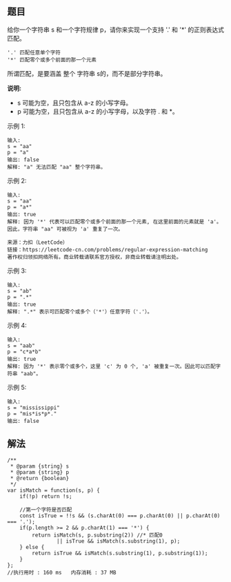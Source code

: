 ## 题目
给你一个字符串 s 和一个字符规律 p，请你来实现一个支持 '.' 和 '*' 的正则表达式匹配。


```
'.' 匹配任意单个字符
'*' 匹配零个或多个前面的那一个元素
```

所谓匹配，是要涵盖 整个 字符串 s的，而不是部分字符串。

**说明:**

+ s 可能为空，且只包含从 a-z 的小写字母。
+ p 可能为空，且只包含从 a-z 的小写字母，以及字符 . 和 *。

示例 1:

```
输入:
s = "aa"
p = "a"
输出: false
解释: "a" 无法匹配 "aa" 整个字符串。
```

示例 2:

```
输入:
s = "aa"
p = "a*"
输出: true
解释: 因为 '*' 代表可以匹配零个或多个前面的那一个元素, 在这里前面的元素就是 'a'。因此，字符串 "aa" 可被视为 'a' 重复了一次。

来源：力扣（LeetCode）
链接：https://leetcode-cn.com/problems/regular-expression-matching
著作权归领扣网络所有。商业转载请联系官方授权，非商业转载请注明出处。
```

示例 3:

```
输入:
s = "ab"
p = ".*"
输出: true
解释: ".*" 表示可匹配零个或多个（'*'）任意字符（'.'）。
```

示例 4:

```
输入:
s = "aab"
p = "c*a*b"
输出: true
解释: 因为 '*' 表示零个或多个，这里 'c' 为 0 个, 'a' 被重复一次。因此可以匹配字符串 "aab"。
```

示例 5:

```
输入:
s = "mississippi"
p = "mis*is*p*."
输出: false
```


## 解法
```
/**
 * @param {string} s
 * @param {string} p
 * @return {boolean}
 */
var isMatch = function(s, p) {
    if(!p) return !s;
    
    //第一个字符是否匹配
    const isTrue = !!s && (s.charAt(0) === p.charAt(0) || p.charAt(0) === '.');
    if(p.length >= 2 && p.charAt(1) === '*') {
        return isMatch(s, p.substring(2)) //* 匹配0
                || isTrue && isMatch(s.substring(1), p);
    } else {
        return isTrue && isMatch(s.substring(1), p.substring(1));
    }
};
//执行用时 : 160 ms   内存消耗 : 37 MB
```